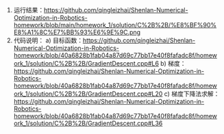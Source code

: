 1) 运行结果：https://github.com/qingleizhai/Shenlan-Numerical-Optimization-in-Robotics-homework/blob/main/homework_1/solution/C%2B%2B/%E8%BF%90%E8%A1%8C%E7%BB%93%E6%9E%9C.png
2) 代码说明：
  a) 目标函数：https://github.com/qingleizhai/Shenlan-Numerical-Optimization-in-Robotics-homework/blob/40a6828b1fab04a87d69c77bb17e40f8fafadc8f/homework_1/solution/C%2B%2B/GradientDescent.cpp#L6
  b) 梯度：https://github.com/qingleizhai/Shenlan-Numerical-Optimization-in-Robotics-homework/blob/40a6828b1fab04a87d69c77bb17e40f8fafadc8f/homework_1/solution/C%2B%2B/GradientDescent.cpp#L20
  c) 梯度下降法求解：https://github.com/qingleizhai/Shenlan-Numerical-Optimization-in-Robotics-homework/blob/40a6828b1fab04a87d69c77bb17e40f8fafadc8f/homework_1/solution/C%2B%2B/GradientDescent.cpp#L36
